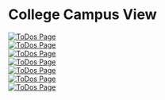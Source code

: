 # College Campus View


<!-- <img src="./assets/NighttimeCollegeCampuspic1.jpg" alt="drawing" style="width:100%;"/><br>
<img src="./assets/NighttimeCollegeCampuspic2.jpg" alt="drawing" style="width:100%;"/><br>
<img src="./assets/NighttimeCollegeCampuspic3.jpg" alt="drawing" style="width:100%;"/><br>
<img src="./assets/NighttimeCollegeCampuspic4.jpg" alt="drawing" style="width:100%;"/><br>
<img src="./assets/NighttimeCollegeCampuspic5.jpg" alt="drawing" style="width:100%;"/><br>
<img src="./assets/NighttimeCollegeCampuspic6.jpg" alt="drawing" style="width:100%;"/><br>
<img src="./assets/NighttimeCollegeCampuspic7.jpg" alt="drawing" style="width:100%;"/><br> -->

[![ToDos Page](./assets/NighttimeCollegeCampuspic1.jpg)]() <br>
[![ToDos Page](./assets/NighttimeCollegeCampuspic2.jpg)]() <br>
[![ToDos Page](./assets/NighttimeCollegeCampuspic3.jpg)]() <br>
[![ToDos Page](./assets/NighttimeCollegeCampuspic4.jpg)]() <br>
[![ToDos Page](./assets/NighttimeCollegeCampuspic5.jpg)]() <br>
[![ToDos Page](./assets/NighttimeCollegeCampuspic6.jpg)]() <br>
[![ToDos Page](./assets/NighttimeCollegeCampuspic7.jpg)]() <br>